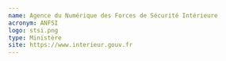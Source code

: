 ```yaml
---
name: Agence du Numérique des Forces de Sécurité Intérieure
acronym: ANFSI
logo: stsi.png
type: Ministère
site: https://www.interieur.gouv.fr
---
```

